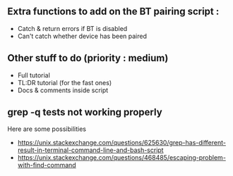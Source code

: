 ## Extra functions to add on the BT pairing script :
* Catch & return errors if BT is disabled
* Can't catch whether device has been paired

## Other stuff to do (priority : medium)
* Full tutorial
* TL:DR tutorial (for the fast ones)
* Docs & comments inside script

## grep -q tests not working properly
Here are some possibilities
* https://unix.stackexchange.com/questions/625630/grep-has-different-result-in-terminal-command-line-and-bash-script
* https://unix.stackexchange.com/questions/468485/escaping-problem-with-find-command
